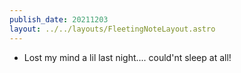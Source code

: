```yaml
---
publish_date: 20211203    
layout: ../../layouts/FleetingNoteLayout.astro
---
```

- Lost my mind a lil last night.... could'nt sleep at all!
